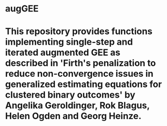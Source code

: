 # augGEE
# This repository provides functions implementing single-step and iterated augmented GEE as described in 'Firth's penalization to reduce non-convergence issues in generalized estimating equations for clustered binary outcomes' by Angelika Geroldinger, Rok Blagus, Helen Ogden and Georg Heinze. 
